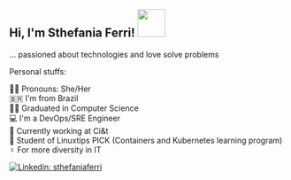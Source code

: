 <h2> Hi, I'm Sthefania Ferri! <img src="https://media2.giphy.com/media/v1.Y2lkPTc5MGI3NjExdDVtNXNzZTh5NWg5bXN5amhseWRsY3FmajIxN25kZmwzNm50bjhhZiZlcD12MV9pbnRlcm5hbF9naWZfYnlfaWQmY3Q9Zw/bQ810KMQMmovfb0EVo/giphy.gif" width="50"></h2>

... passioned about technologies and love solve problems 

Personal stuffs:

🙇‍♀️ Pronouns: She/Her \
🇧🇷  I'm from Brazil \
👩‍🎓 Graduated in Computer Science \
💻 I'm a DevOps/SRE Engineer \
💼 Currently working at Ci&t \
📌 Student of Linuxtips PICK (Containers and Kubernetes learning program) \
♀️ For more diversity in IT


[![Linkedin: sthefaniaferri](https://img.shields.io/badge/-sthefaniaferri-blue?style=flat-square&logo=Linkedin&logoColor=white&link=https://www.linkedin.com/in/sthefaniaferri/)](https://www.linkedin.com/in/sthefaniaferri/)
